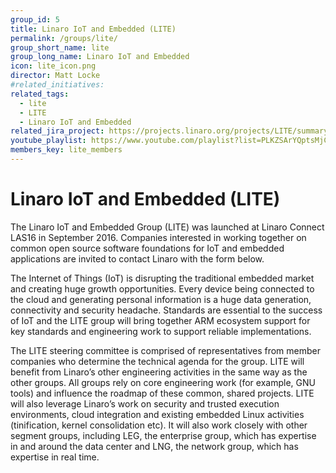 ```yaml
---
group_id: 5
title: Linaro IoT and Embedded (LITE)
permalink: /groups/lite/
group_short_name: lite
group_long_name: Linaro IoT and Embedded
icon: lite_icon.png
director: Matt Locke
#related_initiatives:
related_tags:
  - lite
  - LITE
  - Linaro IoT and Embedded
related_jira_project: https://projects.linaro.org/projects/LITE/summary
youtube_playlist: https://www.youtube.com/playlist?list=PLKZSArYQptsMjCTIdpvcX5ePMBl4rXS5R
members_key: lite_members
---
```

# Linaro IoT and Embedded (LITE)

The Linaro IoT and Embedded Group (LITE) was launched at Linaro Connect LAS16 in September 2016. Companies interested in working together on common open source software foundations for IoT and embedded applications are invited to contact Linaro with the form below.

The Internet of Things (IoT) is disrupting the traditional embedded market and  creating huge growth opportunities. Every device being connected to the cloud  and generating personal information is a huge data generation, connectivity and security headache. Standards are essential to the success of IoT and the LITE group will bring together ARM ecosystem support for key standards and engineering work to support reliable implementations.

The LITE steering committee is comprised of representatives from member companies who determine the technical agenda for the group. LITE will benefit from Linaro’s other engineering activities in the same way as the other groups. All groups rely on core engineering work (for example, GNU tools) and influence the roadmap of these common, shared projects. LITE will also leverage Linaro’s work on security and trusted execution environments, cloud integration and existing embedded Linux activities (tinification, kernel consolidation etc).  It will also work closely with other segment groups, including LEG, the enterprise group, which has expertise in and around the data center and LNG, the network group, which has expertise in real time.
